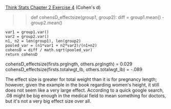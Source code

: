 [Think Stats Chapter 2 Exercise 4](http://greenteapress.com/thinkstats2/html/thinkstats2003.html#toc24) (Cohen's d)

>> def cohensD_effectsize(group1, group2):
    diff = group1.mean() - group2.mean()
    
    var1 = group1.var()
    var2 = group2.var()
    n1, n2 = len(group1), len(group2)
    pooled_var = (n1*var1 + n2*var2)/(n1+n2)
    cohensD = diff / math.sqrt(pooled_var)
    return cohensD
 
 
 cohensD_effectsize(firsts.prglngth, others.prglngth) = 0.029
 cohensD_effectsize(firsts.totalwgt_lb, others.totalwgt_lb) = -.089
 
 The effect size is greater for total weight than it is for pregnancy length; however, given the example in the book regarding women's height, it still does not seem like a very large effect. According to a quick google search, .08 might be big enough in the medical field to mean something for doctors, but it's not a very big effect size over all.
